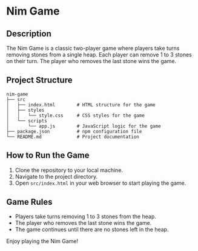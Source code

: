 # Nim Game

## Description
The Nim Game is a classic two-player game where players take turns removing stones from a single heap. Each player can remove 1 to 3 stones on their turn. The player who removes the last stone wins the game.

## Project Structure
```
nim-game
├── src
│   ├── index.html        # HTML structure for the game
│   ├── styles
│   │   └── style.css     # CSS styles for the game
│   └── scripts
│       └── app.js        # JavaScript logic for the game
├── package.json          # npm configuration file
└── README.md             # Project documentation
```

## How to Run the Game
1. Clone the repository to your local machine.
2. Navigate to the project directory.
3. Open `src/index.html` in your web browser to start playing the game.

## Game Rules
- Players take turns removing 1 to 3 stones from the heap.
- The player who removes the last stone wins the game.
- The game continues until there are no stones left in the heap.

Enjoy playing the Nim Game!
